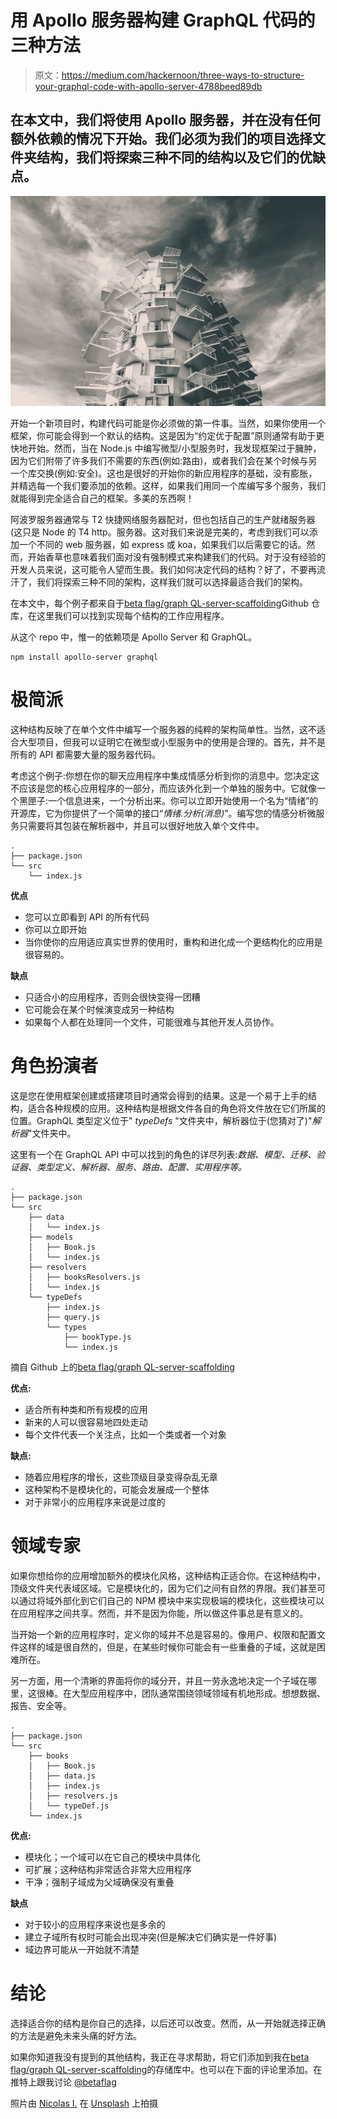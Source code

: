 # 用 Apollo 服务器构建 GraphQL 代码的三种方法

> 原文：<https://medium.com/hackernoon/three-ways-to-structure-your-graphql-code-with-apollo-server-4788beed89db>

## 在本文中，我们将使用 Apollo 服务器，并在没有任何额外依赖的情况下开始。我们必须为我们的项目选择文件夹结构，我们将探索三种不同的结构以及它们的优缺点。

![](img/b2bd763b03941ac63f30a2c99f6ae3ba.png)

开始一个新项目时，构建代码可能是你必须做的第一件事。当然，如果你使用一个框架，你可能会得到一个默认的结构。这是因为“约定优于配置”原则通常有助于更快地开始。然而，当在 Node.js 中编写微型/小型服务时，我发现框架过于臃肿，因为它们附带了许多我们不需要的东西(例如:路由)，或者我们会在某个时候与另一个库交换(例如:安全)。这也是很好的开始你的新应用程序的基础，没有膨胀，并精选每一个我们要添加的依赖。这样，如果我们用同一个库编写多个服务，我们就能得到完全适合自己的框架。多美的东西啊！

阿波罗服务器通常与 T2 快捷网络服务器配对，但也包括自己的生产就绪服务器(这只是 Node 的 T4 http。服务器。这对我们来说是完美的，考虑到我们可以添加一个不同的 web 服务器，如 express 或 koa，如果我们以后需要它的话。然而，开始香草也意味着我们面对没有强制模式来构建我们的代码。对于没有经验的开发人员来说，这可能令人望而生畏。我们如何决定代码的结构？好了，不要再流汗了，我们将探索三种不同的架构，这样我们就可以选择最适合我们的架构。

在本文中，每个例子都来自于[beta flag/graph QL-server-scaffolding](https://github.com/betaflag/graphql-server-scaffolding)Github 仓库，在这里我们可以找到实现每个结构的工作应用程序。

从这个 repo 中，惟一的依赖项是 Apollo Server 和 GraphQL。

```
npm install apollo-server graphql
```

# 极简派

这种结构反映了在单个文件中编写一个服务器的纯粹的架构简单性。当然，这不适合大型项目，但我可以证明它在微型或小型服务中的使用是合理的。首先，并不是所有的 API 都需要大量的服务器代码。

考虑这个例子:你想在你的聊天应用程序中集成情感分析到你的消息中。您决定这不应该是您的核心应用程序的一部分，而应该外化到一个单独的服务中。它就像一个黑匣子:一个信息进来，一个分析出来。你可以立即开始使用一个名为“情绪”的开源库，它为你提供了一个简单的接口“*情绪.分析(消息)*”。编写您的情感分析微服务只需要将其包装在解析器中，并且可以很好地放入单个文件中。

```
.
├── package.json
└── src
    └── index.js
```

**优点**

*   您可以立即看到 API 的所有代码
*   你可以立即开始
*   当你使你的应用适应真实世界的使用时，重构和进化成一个更结构化的应用是很容易的。

**缺点**

*   只适合小的应用程序，否则会很快变得一团糟
*   它可能会在某个时候演变成另一种结构
*   如果每个人都在处理同一个文件，可能很难与其他开发人员协作。

# 角色扮演者

这是您在使用框架创建或搭建项目时通常会得到的结果。这是一个易于上手的结构，适合各种规模的应用。这种结构是根据文件各自的角色将文件放在它们所属的位置。GraphQL 类型定义位于" *typeDefs* "文件夹中，解析器位于(您猜对了)"*解析器*"文件夹中。

这里有一个在 GraphQL API 中可以找到的角色的详尽列表:*数据、模型、迁移、验证器、类型定义、解析器、服务、路由、配置、实用程序等。*

```
.
├── package.json
└── src
    ├── data
    │   └── index.js
    ├── models
    │   ├── Book.js
    │   └── index.js
    ├── resolvers
    │   ├── booksResolvers.js
    │   └── index.js
    └── typeDefs
        ├── index.js
        ├── query.js
        └── types
            ├── bookType.js
            └── index.js
```

摘自 Github 上的[beta flag/graph QL-server-scaffolding](https://github.com/betaflag/graphql-server-scaffolding)

**优点:**

*   适合所有种类和所有规模的应用
*   新来的人可以很容易地四处走动
*   每个文件代表一个关注点，比如一个类或者一个对象

**缺点:**

*   随着应用程序的增长，这些顶级目录变得杂乱无章
*   这种架构不是模块化的，可能会发展成一个整体
*   对于非常小的应用程序来说是过度的

# 领域专家

如果你想给你的应用增加额外的模块化风格，这种结构正适合你。在这种结构中，顶级文件夹代表域区域。它是模块化的，因为它们之间有自然的界限。我们甚至可以通过将域外部化到它们自己的 NPM 模块中来实现极端的模块化，这些模块可以在应用程序之间共享。然而，并不是因为你能，所以做这件事总是有意义的。

当开始一个新的应用程序时，定义你的域并不总是容易的。像用户、权限和配置文件这样的域是很自然的，但是，在某些时候你可能会有一些重叠的子域，这就是困难所在。

另一方面，用一个清晰的界面将你的域分开，并且一劳永逸地决定一个子域在哪里，这很棒。在大型应用程序中，团队通常围绕领域领域有机地形成。想想数据、报告、安全等。

```
.
├── package.json
└── src
    ├── books
    │   ├── Book.js
    │   ├── data.js
    │   ├── index.js
    │   ├── resolvers.js
    │   └── typeDef.js
    └── index.js
```

**优点:**

*   模块化；一个域可以在它自己的模块中具体化
*   可扩展；这种结构非常适合非常大应用程序
*   干净；强制子域成为父域确保没有重叠

**缺点**

*   对于较小的应用程序来说也是多余的
*   建立子域所有权时可能会出现冲突(但是解决它们确实是一件好事)
*   域边界可能从一开始就不清楚

# 结论

选择适合你的结构是你自己的选择，以后还可以改变。然而，从一开始就选择正确的方法是避免未来头痛的好方法。

如果你知道我没有提到的其他结构，我正在寻求帮助，将它们添加到我在[beta flag/graph QL-server-scaffolding](https://github.com/betaflag/graphql-server-scaffolding)的存储库中。也可以在下面的评论里添加。在推特上跟我讨论 [@betaflag](https://twitter.com/betaflag)

照片由 [Nicolas I.](https://unsplash.com/photos/gYNw3N1vJto?utm_source=unsplash&utm_medium=referral&utm_content=creditCopyText) 在 [Unsplash](https://unsplash.com/t/architecture?utm_source=unsplash&utm_medium=referral&utm_content=creditCopyText) 上拍摄